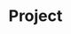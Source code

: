 ---
title: Project
layout: collection
permalink: /projects/
collection: projects
entries_layout: grid
classes: wide
---